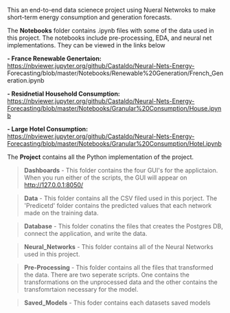 This an end-to-end data scienece project using Nueral Netwroks to make short-term energy consumption and generation forecasts. 

The **Notebooks** folder contains .ipynb files with some of the data used in this project. The notebooks include pre-processing, EDA, and neural net implementations. They can be viewed in the links below 
  
**- France Renewable Genertaion:** https://nbviewer.jupyter.org/github/Castaldo/Neural-Nets-Energy-          Forecasting/blob/master/Notebooks/Renewable%20Generation/French_Generation.ipynb

**- Residnetial Household Consumption:** https://nbviewer.jupyter.org/github/Castaldo/Neural-Nets-Energy-Forecasting/blob/master/Notebooks/Granular%20Consumption/House.ipynb

**- Large Hotel Consumption:** https://nbviewer.jupyter.org/github/Castaldo/Neural-Nets-Energy-Forecasting/blob/master/Notebooks/Granular%20Consumption/Hotel.ipynb

The **Project** contains all the Python implementation of the project. 

> **Dashboards** - This folder contains the four GUI's for the applictaion. When you run either of the scripts, the GUI will appear on http://127.0.0.1:8050/

> **Data** - This folder contains all the CSV filed used in this porject. The 'Predicetd' folder contains the predicted values that each network made on the training data.

> **Database** - This folder conatins the files that creates the Postgres DB, connect the application, and write the data.

> **Neural_Networks** - This folder contains all of the Neural Networks used in this project.

> **Pre-Processing** - This folder contains all the files that transformed the data. There are two seperate scripts. One contains the transformations on the unprocessed data and the other contains the transfomrtaion necessary for the model.

> **Saved_Models** - This foder contains each datasets saved models
